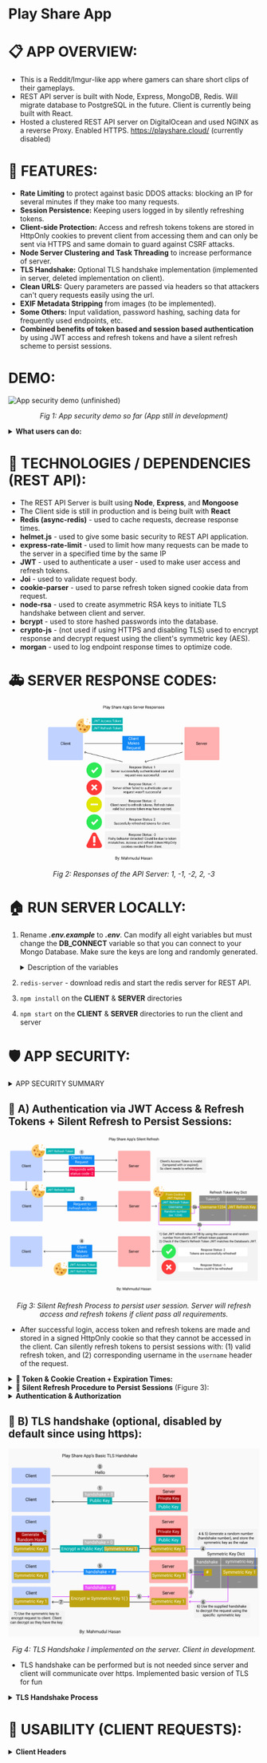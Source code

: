 # Play Share App
# 📋 APP OVERVIEW:

* This is a Reddit/Imgur-like app where gamers can share short clips of their gameplays. 
* REST API server is built with Node, Express, MongoDB, Redis. Will migrate database to PostgreSQL in the future. Client is currently being built with React.
* Hosted a clustered REST API server on DigitalOcean and used NGINX as a reverse Proxy. Enabled HTTPS. https://playshare.cloud/ (currently disabled) 

# 💎 FEATURES:
  * **Rate Limiting** to protect against basic DDOS attacks: blocking an IP for several minutes if they make too many requests. 
  * **Session Persistence:** Keeping users logged in by silently refreshing tokens.
  * **Client-side Protection:** Access and refresh tokens tokens are stored in HttpOnly cookies to prevent client from accessing them and can only be sent via HTTPS and same domain to guard against CSRF attacks.   
  * **Node Server Clustering and Task Threading** to increase performance of server. 
  * **TLS Handshake:** Optional TLS handshake implementation (implemented in server, deleted implementation on client).
  * **Clean URLS:** Query parameters are passed via headers so that attackers can't query requests easily using the url. 
  * **EXIF Metadata Stripping** from images (to be implemented).
  * **Some Others:** Input validation, password hashing, saching data for frequently used endpoints, etc.
  * **Combined benefits of token based and session based authentication** by using JWT access and refresh tokens and have a silent refresh scheme to persist sessions. 

# DEMO:
![App security demo (unfinished)](/PicturesGifs/App_demo_unfinished.gif)
<p align="center" style="font-style: italic">
    Fig 1: App security demo so far (App still in development)
</p>

<details>      
  <summary ><b>  What users can do:  </b></summary>   

  * **Users** can make a posts, edit their own posts, delete a post, see all of their posts, and like other user's posts. User feed is currently in production. Uploading video and images to S3 bucket in development. 
  * **Admin** can see all user's posts, see only a specific user's posts, and delete one or many posts by id. 
  * **(In Progress)** Users can upload image/video to Amazon S3 bucket. Users can delete their own post, can upvote/downvote other posts, comment on other user's posts. 
  * **(Future Plans)** Users can join different game groups just like reddit and follow users. App will feature an hierarchical commenting system and messaging system in the future.
 
</details>    

# 📌 TECHNOLOGIES / DEPENDENCIES (REST API):
* The REST API Server is built using **Node**, **Express**, and **Mongoose**
* The Client side is still in production and is being built with **React**
* **Redis (async-redis)** - used to cache requests, decrease response times. 
* **helmet.js** - used to give some basic security to REST API application.
* **express-rate-limit** - used to limit how many requests can be made to the server in a specified time by the same IP
* **JWT** - used to authenticate a user - used to make user access and refresh tokens.
* **Joi** - used to validate request body.
* **cookie-parser** - used to parse refresh token signed cookie data from request.
* **node-rsa** - used to create asymmetric RSA keys to initiate TLS handshake between client and server. 
* **bcrypt** - used to store hashed passwords into the database.
* **crypto-js** - (not used if using HTTPS and disabling TLS) used to encrypt response and decrypt request using the client's symmetric key (AES).
* **morgan** - used to log endpoint response times to optimize code. 

# 🚑 SERVER RESPONSE CODES:
  <p align="center">
    <img src="./PicturesGifs/Basic_Response.PNG" width="70%">
  </p>

  <p align="center" style="font-style: italic">
    Fig 2: Responses of the API Server: 1, -1, -2, 2, -3
  </p>

# 🏠 RUN SERVER LOCALLY:
1) Rename ***.env.example*** to ***.env***. Can modify all eight variables but must change the **DB_CONNECT** variable so that you can connect to your Mongo Database. Make sure the keys are long and randomly generated. 
    <details>      
      <summary> Description of the variables</summary>
    
      * `DB_CONNECT`  - Store your MongoDB Connection
      * `ADMIN_USERNAME` - Email address of the admin account.
      * `ADMIN_SECRET_KEY` - This will be used to make the admin's access JWT
      * `USER_SECRET_KEY`  - This will be used to make the admin's and user's access JWT
      * `REFRESH_TOKEN_SECRET` - This is used to generate a refresh JWT refresh
      * `COOKIE_SECRET` - This is used to sign HttpOnly cookies
      * `JWT_PAYLOAD_ENCRYPTION_KEY` - Used to encrypt the JWT payload. Payload contains the username and a random number, which together, lets the server find the refresh key value in the database in linear time. 
      * `SALT_NUM = 10` - Can keep this as is. This is the salt number to hash the password and the JWT User Secret Key to store in the database. Can change this number every year to change 
      the hashing algorithm of these fields.
      * `USE_TLS = false` - Can keep this as is. Do you want to use the TLS handshake? false = disable TLS (do this when using https). true = enable TLS. 
    </details>
2) `redis-server` - download redis and start the redis server for REST API.
3) `npm install` on the **CLIENT** & **SERVER** directories
4) `npm start` on the **CLIENT** & **SERVER** directories to run the client and server 

# 🛡️ APP SECURITY:
<details>      
  <summary> APP SECURITY SUMMARY </summary>

  * **Rate Limiting** Limited requests to 100 requests every 10 minutes. This will guard against simple DDOS attacks by rating how many requests can be made in a specific time by the same IP.
  * **Input Validation** with **Joi**.
  * **Passwords are hashed and stored in database:**
  * **Long Secret Keys:** The secret keys needed to make tokens, cookies, and hash passwords are 700-1200 characters long and are stored in the **.env** file. The keys are created using concatenations of several randomly generated hashes. 
  * **Session Persistence:** Application can keep users logged in if the client supplies the correct refresh token HttpOnly cookie and the correct `username` header. 
  * **Cors & Helmet Protections:** **Cors** and **helmet.js** middlewares provide some basic security to server.
  * **HttpOnly Cookies:** Token cookies are HttpOnly cookies with flags set to `httpOnly:true`, `secure:true`, `sameSite:strict` to ensure the client cannot read its contents and cookies can only be transmitted via https and can only send to the same domain to guard against CSRF attacks. 
  * **Token Expire Times:** Access token and its cookie expires in 5 minutes. Refresh token and its cookie expires in 15 days. 
  * **TLS:** (optional if using TLS) All data in requests and responses are AES encrypted by the symmetric key. Api automatically decrypted request with symmetric key.
  </details>

  ## 🍪 A) Authentication via JWT Access & Refresh Tokens + Silent Refresh to Persist Sessions:
  ![Silent Refresh](/PicturesGifs/Silent_Refresh.png)
  <p align="center" style="font-style: italic">
    Fig 3: Silent Refresh Process to persist user session. Server will refresh access and refresh tokens if client pass all requirements. 
  </p>

  * After successful login, access token and refresh tokens are made and stored in a signed HttpOnly cookie so that they cannot be accessed in the client. Can silently refresh tokens to persist sessions with: (1) valid refresh token, and (2) corresponding username in the `username` header of the request. 
  <details>      
  <summary ><b>🍪 Token & Cookie Creation + Expiration Times: </b></summary>

  * **Secret Keys:** 
    * **Access token** is signed with the `USER_SECRET_KEY` key if its a user or the `ADMIN_SECRET_KEY` key if it is an admin. 
    * **Refresh token** is signed with the `REFRESH_TOKEN_SECRET` key.
    * Tokens are AES encrypted with `JWT_PAYLOAD_ENCRYPTION_KEY`. 
    * **HttpOnly cookies:** Access and Refresh tokens are stored in individual HttpOnly cookies. The cookies are signed with `COOKIE_SECRET`. Can only be sent via HTTPS and to the same domain/subdomain. 
  * **Token Payload:** The payload of the tokens is the username along with a randomly generated number. Example: `{username: 'Tom', id: '1234'}`
  * **Expiration Times:** 
    * **Access Token & HttpOnly Cookie** expiration time: 5 minutes
    * **Refresh Tokens& HttpOnly Cookie** expiration time: 15 days
  </details> 
   
  <details>      
  <summary ><b>🤫 Silent Refresh Procedure to Persist Sessions</b> (Figure 3):  </summary>

  1) When a request has an invalid access token, the server will verify if the refresh token is valid. If it is valid, the server will respond with status code `-2`. 
  2) Client will send a GET request to the `/auth/refresh` endpoint. 
  3) Server will decrypt the refresh token and will get the `username` and `id` fields from the payload. It will fetch the value of `username-id` from the database. If the incoming refresh token matches the token saved in the database, and the `username` header matches the `username` payload field of the token, the server will try to refresh the tokens.
  4) If the server successfully refreshed the tokens, it will respond with status code `2` and will delete the token from the database and will add the new token to the database. If unsuccessful, server will respond with `-1`.
  </details>  

  <details>       
  <summary ><b>Authentication & Authorization </b> </summary>

  * Multiple checks to authenticate user: 
  1) Validating access and refresh tokens. 
  2) Matching token payloads with username header to ensure that the correct user is using the token. 
  3) Checking if user is in the database
  4) Checking if refresh token is in database (used request is trying to access admin routes, when refreshign tokens, or when access token is invalid)
</details>

  

## 🤝 B) TLS handshake (optional, disabled by default since using https):
  ![TLS Handshake](/PicturesGifs/TLS_Handshake2.png)
  <p align="center" style="font-style: italic">
    Fig 4: TLS Handshake I implemented on the server. Client in development.
  </p>

  * TLS handshake can be performed but is not needed since server and client will communicate over https. Implemented basic version of TLS for fun
  <details>      
    <summary><b> TLS Handshake Process</b> </summary>

  1. Client sends initial request to server (/auth/ routes only).
  2. Server generates RSA public and private keys and send to public key to client:
    * 1) header `handshake` = 0
    * 2) header `pub_key` = public key
  3. Client generates a random hash (`SYMMETRIC_KEY`) and encrypts with public key and sends request to server with two headers: 
    * 1) header `handshake` = 0
    * 2) header `key` = `SYMMETRIC_KEY` encrypted with public key
  4. Server will then decrypt the `SYMMETRIC_KEY` with the private key and will send a response with header `handshake` = 1, signifying handshake completed for server.
  5. Client will finish by sending a request with header `handshake` = 1, signifying it has received the server's message
  6. Server will only fulfill requests for auth routes if the `handshake` header is set to 1. This means that server has the client's `SYMMETRIC_KEY` and can decrypt request. If server cannot decrypt request, the `SYMMETRIC_KEY` is incorrect and server will refuse request. 
  7. Symmetric keys are stored in a dictionary in the server (will move it to a key-value database). If user logs out, entry is deleted

  </details>


# 📐 USABILITY (CLIENT REQUESTS):
<details>      
  <summary ><b> Client Headers </b>  </summary>

* To make any requests to the server, the application needs to have the valid access key.
* `Content-Type` = `application/json`
* `username` = username. this username will be compared to the username in the tokens to authenticate user
* `post-id` = client will specify the post id here to edit the specific post
* `like-dislike` = `"like"` or `"dislike"`
* (optional if using TLS): `handshake` =  
  * nothing - to initiate TLS handshake
  * `0` - to  say sending client's symmetric key to server 
  * `handshake_index` - this number is sent by server after successful TLS handshake. Client will make requests with this handshake
* (optional if using TLS): AES encrypt the body and specific headers of the request or response with the symmetric key

</details>  